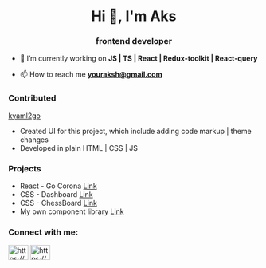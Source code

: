 <h1 align="center">Hi 👋, I'm Aks </h1>
<h3 align="center">frontend developer</h3>

- 🌱 I’m currently working on **JS | TS | React | Redux-toolkit | React-query**

- 📫 How to reach me **youraksh@gmail.com**

<h3 align="left">Contributed</h3>
<p align="left">
<a href="https://kyaml2go.prasadg.dev/" target="blank">kyaml2go</a>
<ul>
<li>Created UI for this project, which include adding code markup | theme changes </li>
<li>Developed in plain HTML | CSS | JS </li>
</ul>
</p>

<h3 align="left">Projects</h3>
<ul>
<li>React - Go Corona <a href="https://github.com/bajran/corona-tracker" target="_blank" rel="noreferrer">Link</a></li>
<li>CSS - Dashboard <a href="https://bajran.github.io/Project-Analytics---CSS" target="_blank" rel="noreferrer">Link</a></li>
<li>CSS - ChessBoard <a href="https://bajran.github.io/ChessBoard/" target="_blank" rel="noreferrer">Link</a></li>
<li>My own component library <a href="https://bajran.github.io/ui-mela/?path=/docs/tokens-colors--docs" target="_blank" rel="noreferrer">Link</a></li>
</ul>

<h3 align="left">Connect with me:</h3>
<p align="left">
<a href="https://linkedin.com/in/https://www.linkedin.com/in/youraksh/" target="blank"><img align="center" src="https://raw.githubusercontent.com/rahuldkjain/github-profile-readme-generator/master/src/images/icons/Social/linked-in-alt.svg" alt="https://www.linkedin.com/in/youraksh/" height="30" width="40" /></a>
<a href="https://stackoverflow.com/users/https://stackoverflow.com/users/7763149/bajran" target="blank"><img align="center" src="https://raw.githubusercontent.com/rahuldkjain/github-profile-readme-generator/master/src/images/icons/Social/stack-overflow.svg" alt="https://stackoverflow.com/users/7763149/bajran" height="30" width="40" /></a>
</p>

